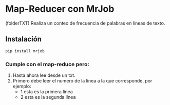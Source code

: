 # Map-Reducer con MrJob
(folderTXT) Realiza un conteo de frecuencia de palabras en lineas de texto.

## Instalación

```bash
pip install mrjob
```

### Cumple con el map-reduce pero:
1. Hasta ahora lee desde un txt.
2. Primero debe leer el numero de la linea a la que corresponde, por ejemplo:
    * 1 esta es la primera linea
    * 2 esta es la segunda linea
